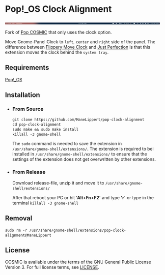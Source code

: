 # Pop!_OS Clock Alignment

![alt text](pop-clock-alignment-panelOnly.png)

Fork of [Pop COSMIC](https://github.com/pop-os/cosmic) that only uses the clock option.

Move Gnome-Panel Clock to ```left```, ```center``` and ```right``` side of the panel. The difference between [Flippery Move Clock](https://extensions.gnome.org/extension/2/move-clock/) and [Just Perfection](https://extensions.gnome.org/extension/3843/just-perfection/) is that this extension moves the clock behind the ```system tray```.

## Requirements
[Pop!_OS](https://pop.system76.com/)


## Installation
* ### From Source

    ```
    git clone https://github.com/ManeLippert/pop-clock-alignment
    cd pop-clock-alignment
    sudo make && sudo make install
    killall -3 gnome-shell
    ```

    The ```sudo``` command is needed to save the extension in ```/usr/share/gnome-shell/extensions/```. The extension is required to bei installed in ```/usr/share/gnome-shell/extensions/``` to ensure that the settings of the extension does not get overwritten by other extensions.
* ### From Release
    Download release-file, unzip it and move it to ```/usr/share/gnome-shell/extensions/```


    After that reboot your PC or hit **'Alt+Fn+F2'** and type **'r'** or type in the terminal ```killall -3 gnome-shell```

## Removal

```
sudo rm -r /usr/share/gnome-shell/extensions/pop-clock-alignment@ManeLippert
```

## License
COSMIC is available under the terms of the GNU General Public License Version 3. For full license terms, see [LICENSE](./LICENSE).
